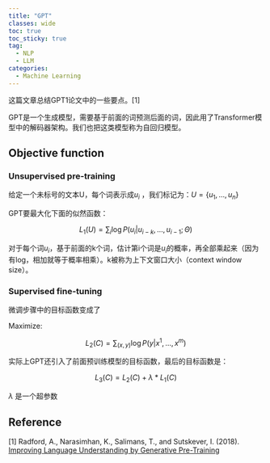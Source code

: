 ```yaml
---
title: "GPT"
classes: wide
toc: true
toc_sticky: true
tag:
  - NLP
  - LLM
categories:
  - Machine Learning
---
```


这篇文章总结GPT1论文中的一些要点。[1]

GPT是一个生成模型，需要基于前面的词预测后面的词，因此用了Transformer模型中的解码器架构。我们也把这类模型称为自回归模型。

## Objective function

### Unsupervised pre-training

给定一个未标号的文本U，每个词表示成$u_i$ ，我们标记为：$U=\{u_1,...,u_n\}$

GPT要最大化下面的似然函数：

$$
L_1(U)=\sum_i\log P(u_i|u_{i-k},...,u_{i-1};\Theta)
$$

对于每个词$u_i$，基于前面的k个词，估计第i个词是$u_i$的概率，再全部乘起来（因为有log，相加就等于概率相乘）。k被称为上下文窗口大小（context window size）。

### Supervised fine-tuning

微调步骤中的目标函数变成了

Maximize:

$$
L_2(C)=\sum_{(x,y)}\log P(y|x^1,...,x^m)
$$

实际上GPT还引入了前面预训练模型的目标函数，最后的目标函数是：

$$
L_3(C)=L_2(C)+\lambda * L_1(C)
$$

$\lambda$ 是一个超参数

## Reference

[1] Radford, A., Narasimhan, K., Salimans, T., and Sutskever, I. (2018). [Improving Language Understanding by Generative Pre-Training](https://s3-us-west-2.amazonaws.com/openai-assets/research-covers/language-unsupervised/language_understanding_paper.pdf)
